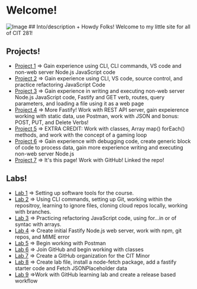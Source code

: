 # Welcome!
<img src="https://images.unsplash.com/photo-1587620962725-abab7fe55159?ixlib=rb-4.0.3&ixid=M3wxMjA3fDB8MHxzZWFyY2h8NHx8cHJvZ3JhbW1pbmd8ZW58MHx8MHx8fDA%3D&auto=format&fit=crop&w=1400&q=60" alt="Image">
## Into/description
+ Howdy Folks! Welcome to my little site for all of CIT 281! 

## Projects!
+ [Project 1](https://adalinew.github.io/cit281-p1/)
	=> Gain experience using CLI, CLI commands, VS code and non-web server Node.js JavaScript code
+ [Project 2](https://adalinew.github.io/cit281-p2/)
	=> Gain experience using CLI, VS code, source control, and practice refactoring JavaScript Code
+ [Project 3](https://adalinew.github.io/cit281-p3/)
	=> Gain experience in writing and executing non-web server Node.js JavaScript code, Fastify and GET verb, routes, query parameters, and loading a file using it as a web page
+ [Project 4](https://adalinew.github.io/cit281-p4/)
	=> More Fastify! Work with REST API server, gain expeierence working with static data, use Postman, work with JSON and bonus: POST, PUT, and Delete Verbs!
+ [Project 5](https://adalinew.github.io/cit281-p5/)
	=> EXTRA CREDIT: Work with classes, Array map() forEach() methods, and work with the concept of a gaming loop
+ [Project 6](https://adalinew.github.io/cit281-p6/)
	=> Gain experience with debugging code, create generic block of code to process data, gain more experience writing and executing non-web server Node.js
+ [Project 7](https://github.com/adalinew/CIT-281.git)
	=> It's this page! Work with GitHub! Linked the repo!

## Labs!
+ [Lab 1](url) 
	=> Setting up software tools for the course.
+ [Lab 2](url)
	=> Using CLI commands, setting up Git, working within the repositroy, learning to ignore files, cloning cloud repos locally, working with branches.
+ [Lab 3](url)
	=> Practicing refactoring JavaScript code, using for...in or of syntac with arrays.
+ [Lab 4](url)
	=> Create initial Fastify Node.js web server, work with npm, git repos, and MIME error
+ [Lab 5](url)
	=> Begin working with Postman
+ [Lab 6](url)
	=> Join GitHub and begin working with classes
+ [Lab 7](url)
	=> Create a GitHub organization for the CIT Minor
+ [Lab 8](url)
	=> Create lab file, install a node-fetch package, add a fastify starter code and Fetch JSONPlaceholder data
+ [Lab 9](url)
	=>Work with GitHub learning lab and create a release based workflow
